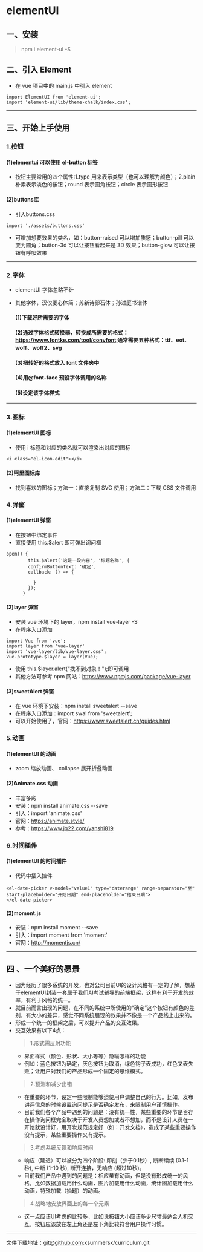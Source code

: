 # elementUI

## 一、安装

> npm i element-ui -S

## 二、引入 Element

- 在 vue 项目中的 main.js 中引入 element

```
import ElementUI from 'element-ui';
import 'element-ui/lib/theme-chalk/index.css';
```
---

## 三、开始上手使用



### 1.按钮

#### (1)elementui 可以使用 el-button 标签

- 按钮主要常用的四个属性:1.type 用来表示类型（也可以理解为颜色）；2.plain 朴素表示淡色的按钮；round 表示圆角按钮；circle 表示圆形按钮

#### (2)buttons库
 - 引入buttons.css
```
import './assets/buttons.css'
```

- 可增加想要效果的类名，如：button-raised 可以增加质感；button-pill 可以变为圆角；button-3d 可以让按钮看起来是 3D 效果；button-glow 可以让按钮有呼吸效果

---

### 2.字体

- elementUI 字体忽略不计

- 其他字体，汉仪菱心体简；苏新诗卵石体；孙过庭书谱体

  #### (1)下载好所需要的字体

  #### (2)通过字体格式转换器，转换成所需要的格式：https://www.fontke.com/tool/convfont 通常需要五种格式：ttf、eot、woff、woff2、svg

  #### (3)把转好的格式放入 font 文件夹中

  #### (4)用@font-face 预设字体调用的名称

  #### (5)设定该字体样式

---

### 3.图标

#### (1)elementUI 图标

- 使用 i 标签和对应的类名就可以渲染出对应的图标

```
<i class="el-icon-edit"></i>
```

#### (2)阿里图标库

- 找到喜欢的图标；方法一：直接复制 SVG 使用；方法二：下载 CSS 文件调用

### 4.弹窗

#### (1)elementUI 弹窗

- 在按钮中绑定事件
- 直接使用 this.$alert 即可弹出询问框

```
open() {
        this.$alert('这是一段内容', '标题名称', {
        confirmButtonText: '确定',
        callback: () => {

          }
        });
      }
```

#### (2)layer 弹窗

- 安装 vue 环境下的 layer，npm install vue-layer -S
- 在程序入口添加

```
import Vue from 'vue';
import layer from 'vue-layer'
import 'vue-layer/lib/vue-layer.css';
Vue.prototype.$layer = layer(Vue);
```

- 使用 this.$layer.alert("找不到对象！");即可调用
- 其他方法可参考 npm 网站：https://www.npmjs.com/package/vue-layer

#### (3)sweetAlert 弹窗

- 在 vue 环境下安装：npm install sweetalert --save
- 在程序入口添加：import swal from 'sweetalert';
- 可以开始使用了，官网：https://www.sweetalert.cn/guides.html

### 5.动画

#### (1)elementUI 的动画

- zoom 缩放动画、 collapse 展开折叠动画

#### (2)Animate.css 动画

- 丰富多彩
- 安装：npm install animate.css --save
- 引入：import 'animate.css'
- 官网：https://animate.style/
- 参考：https://www.jq22.com/yanshi819

### 6.时间插件

#### (1)elementUI 的时间插件

- 代码中插入控件

```
<el-date-picker v-model="value1" type="daterange" range-separator="至" start-placeholder="开始日期" end-placeholder="结束日期">
</el-date-picker>

```

#### (2)moment.js

- 安装：npm install moment --save
- 引入：import moment from 'moment'
- 官网：http://momentjs.cn/

---

## 四 、一个美好的愿景
- 因为经历了很多系统的开发，也对公司目前UI的设计风格有一定的了解，想基于elementUI封装一套属于我们AI考试辅导的前端框架，这样有利于开发的效率，有利于风格的统一。
- 就目前而言出现的问题，在不同的系统中所使用的“确定”这个按钮有颜色的差别，有大小的差异，感觉不同系统展现的效果并不像是一个产品线上出来的。
- 形成一个统一的框架之后，可以提升产品的交互效果。
- 交互效果有以下4点：
  >  1.形式需反射功能
  - 界面样式（颜色、形状、大小等等）隐喻怎样的功能
  - 例如：蓝色按钮为确定，灰色按钮为取消，绿色钩子表成功，红色叉表失败；让用户对我们的产品形成一个固定的思维模式。
  > 2.预测和减少出错
  - 在重要的环节，设定一些限制能够迫使用户调整自己的行为。比如，发布讲评信息的时候设置询问提示是否确定发布，来限制用户谨慎操作。
  - 目前我们各个产品中遇到的问题是：没有统一性，某些重要的环节是否存在操作询问框完全取决于开发人员想加或者不想加，而不是设计人员在一开始就设计好，用开发规范规定好（如：开发文档），造成了某些重要操作没有提示，某些重要操作又有提示。
  > 3.考虑系统反馈和响应时间
  - 响应（延迟）可以被分为四个阶段: 即刻（少于0.1秒）, 断断续续 (0.1-1 秒), 中断 (1-10 秒), 断开连接，无响应 (超过10秒)。
  - 目前我们产品中遇到的问题是：相应虽有动画，但是没有形成统一的风格，比如数据加载用什么动画，图片加载用什么动画，统计图加载用什么动画，特殊加载（抽题）的动画。
   > 4.战略地安放界面上的每一个元素
   - 这一点应该UI考虑的比较多，比如说按钮大小应该多少尺寸最适合人机交互，按钮应该放在左上角还是左下角比较符合用户操作习惯。


---
文件下载地址：git@github.com:xsummersx/curriculum.git